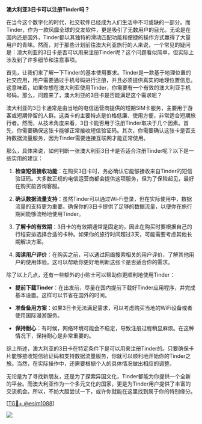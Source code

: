 **澳大利亚3日卡可以注册Tinder吗？**

在当今这个数字化的时代，社交软件已经成为人们生活中不可或缺的一部分。而Tinder，作为一款风靡全球的交友软件，更是吸引了无数用户的目光。无论是在国内还是国外，Tinder都以其独特的滑动匹配功能和便捷的操作方式赢得了大量用户的青睐。然而，对于那些计划前往澳大利亚旅行的人来说，一个常见的疑问是：澳大利亚的3日卡是否可以用来注册Tinder呢？这个问题看似简单，但实际上涉及到了许多细节和注意事项。

首先，让我们来了解一下Tinder的基本使用要求。Tinder是一款基于地理位置的社交应用，用户需要通过手机号码进行注册，并且必须提供真实的地理位置信息。这意味着，如果你想在澳大利亚使用Tinder，你需要有一个有效的澳大利亚手机号码。那么，问题来了，澳大利亚的3日卡是否能满足这个需求呢？

澳大利亚的3日卡通常是由当地的电信运营商提供的短期SIM卡服务，主要用于游客或短期停留的人群。这类卡的主要特点是价格低廉、使用方便，非常适合短期旅行者。然而，从技术角度来看，3日卡能否用于注册Tinder取决于几个因素。首先，你需要确保这张卡能够正常接收短信验证码。其次，你需要确认这张卡是否支持数据流量服务，因为Tinder需要连接互联网才能正常使用。

那么，具体来说，如何判断一张澳大利亚3日卡是否适合注册Tinder呢？以下是一些实用的建议：

1. **检查短信接收功能**：在购买3日卡时，务必确认它能够接收来自Tinder的短信验证码。大多数正规的电信运营商都会提供这项服务，但为了保险起见，最好在购买前咨询客服。

2. **确认数据流量支持**：虽然Tinder可以通过Wi-Fi登录，但在实际使用中，数据流量的支持更为重要。确保你的3日卡提供了足够的数据流量，以便你在旅行期间能够流畅地使用Tinder。

3. **了解卡的有效期**：3日卡的有效期通常是固定的，因此在购买时要根据自己的行程安排选择合适的卡种。如果你的旅行时间超过3天，可能需要考虑其他长期解决方案。

4. **阅读用户评价**：在购买之前，可以通过网络搜索相关的用户评价，了解其他用户的使用体验。这可以帮助你更好地判断这张卡是否适合你的需求。

除了以上几点，还有一些额外的小贴士可以帮助你更顺利地使用Tinder：

- **提前下载Tinder**：在出发前，尽量在国内提前下载好Tinder应用程序，并完成基本设置。这样可以节省在国外的时间。
  
- **准备备用方案**：如果3日卡无法满足需求，可以考虑购买当地的WiFi设备或者使用国际漫游服务。

- **保持耐心**：有时候，网络环境可能会不稳定，导致注册过程稍显麻烦。在这种情况下，保持耐心是非常重要的。

综上所述，澳大利亚的3日卡在特定条件下是可以用来注册Tinder的。只要确保卡片能够接收短信验证码和支持数据流量服务，你就可以顺利地开始你的Tinder之旅。当然，在实际操作中，还需要根据个人的具体情况做出相应的调整。

无论是为了寻找新朋友，还是为了探索异国文化，Tinder都能为你提供一个全新的平台。而澳大利亚作为一个多元文化的国家，更是为Tinder用户提供了丰富的交流机会。所以，不妨大胆尝试一下，或许你就能在这里找到属于你的特别缘分。

[[TG💪+ @esim1088](https://t.me/s/esim1088)]

![](https://i.postimg.cc/4NQfJmqS/Snipaste-2025-05-13-00-14-12.png)